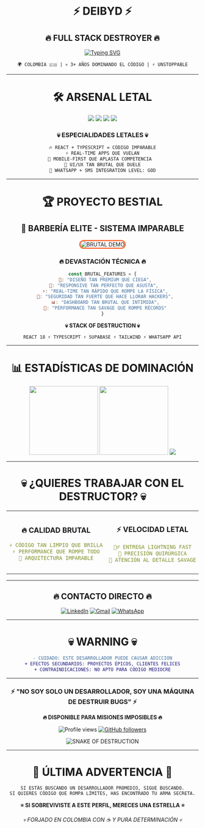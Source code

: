 <div align="center">

# ⚡ **DEIBYD** ⚡
## 🔥 **FULL STACK DESTROYER** 🔥

[![Typing SVG](https://readme-typing-svg.herokuapp.com?font=Fira+Code&weight=700&size=30&pause=500&color=FF6B35&center=true&vCenter=true&width=800&lines=💀+CRUSHING+BUGS+SINCE+2021+💀;⚡+REACT+TYPESCRIPT+ASSASSIN+⚡;🚀+REAL-TIME+CHAOS+ENGINEER+🚀;🔥+MOBILE-FIRST+DESTROYER+🔥;💎+PREMIUM+CODE+ARCHITECT+💎)](https://git.io/typing-svg)

```
🌍 COLOMBIA 🇨🇴 | 💀 3+ AÑOS DOMINANDO EL CÓDIGO | ⚡ UNSTOPPABLE
```

</div>

---

<div align="center">

# 🛠️ **ARSENAL LETAL**

<img src="https://img.shields.io/badge/React-MASTER-FF6B35?style=for-the-badge&logo=react&logoColor=white&labelColor=000000" />
<img src="https://img.shields.io/badge/TypeScript-DESTROYER-FF6B35?style=for-the-badge&logo=typescript&logoColor=white&labelColor=000000" />
<img src="https://img.shields.io/badge/Supabase-DOMINATOR-FF6B35?style=for-the-badge&logo=supabase&logoColor=white&labelColor=000000" />
<img src="https://img.shields.io/badge/Mobile_First-CRUSHER-FF6B35?style=for-the-badge&logo=mobile&logoColor=white&labelColor=000000" />

### 💀 **ESPECIALIDADES LETALES** 💀
```diff
🔥 REACT + TYPESCRIPT = CÓDIGO IMPARABLE
⚡ REAL-TIME APPS QUE VUELAN
📱 MOBILE-FIRST QUE APLASTA COMPETENCIA  
💎 UI/UX TAN BRUTAL QUE DUELE
🚀 WHATSAPP + SMS INTEGRATION LEVEL: GOD
```

</div>

---

<div align="center">

# 🏆 **PROYECTO BESTIAL**

## 💎 **BARBERÍA ELITE - SISTEMA IMPARABLE**

<img src="https://via.placeholder.com/600x300/FF6B35/000000?text=💀+LIVE+DESTRUCTION+💀" alt="BRUTAL DEMO" style="border-radius: 15px; border: 3px solid #FF6B35;"/>

### 🔥 **DEVASTACIÓN TÉCNICA** 🔥

```javascript
const BRUTAL_FEATURES = {
  🎨: "DISEÑO TAN PREMIUM QUE CIEGA",
  📱: "RESPONSIVE TAN PERFECTO QUE ASUSTA", 
  ⚡: "REAL-TIME TAN RÁPIDO QUE ROMPE LA FÍSICA",
  🔐: "SEGURIDAD TAN FUERTE QUE HACE LLORAR HACKERS",
  📊: "DASHBOARD TAN BRUTAL QUE INTIMIDA",
  🚀: "PERFORMANCE TAN SAVAGE QUE ROMPE RÉCORDS"
}
```

**💀 STACK OF DESTRUCTION 💀**
```
REACT 18 ⚡ TYPESCRIPT ⚡ SUPABASE ⚡ TAILWIND ⚡ WHATSAPP API
```

</div>

---

<div align="center">

# 📊 **ESTADÍSTICAS DE DOMINACIÓN**

<img src="https://github-readme-stats.vercel.app/api?username=Deibyd07&show_icons=true&theme=dark&hide_border=true&bg_color=000000&title_color=FF6B35&icon_color=FF6B35&text_color=FFFFFF&ring_color=FF6B35" height="180"/>
<img src="https://github-readme-stats.vercel.app/api/top-langs/?username=Deibyd07&layout=compact&theme=dark&hide_border=true&bg_color=000000&title_color=FF6B35&text_color=FFFFFF" height="180"/>

<img src="https://github-readme-streak-stats.herokuapp.com/?user=Deibyd07&theme=dark&hide_border=true&background=000000&stroke=FF6B35&ring=FF6B35&fire=FF6B35&currStreakLabel=FF6B35" />

</div>

---

<div align="center">

# 💀 **¿QUIERES TRABAJAR CON EL DESTRUCTOR?** 💀

<table>
<tr>
<td align="center">

### 🔥 **CALIDAD BRUTAL**
```yaml
💀 CÓDIGO TAN LIMPIO QUE BRILLA
⚡ PERFORMANCE QUE ROMPE TODO
🚀 ARQUITECTURA IMPARABLE
```

</td>
<td align="center">

### ⚡ **VELOCIDAD LETAL**
```yaml
🏃‍♂️ ENTREGA LIGHTNING FAST
🎯 PRECISIÓN QUIRÚRGICA
💎 ATENCIÓN AL DETALLE SAVAGE
```

</td>
<td align="center">

### 🚀 **COMUNICACIÓN ÉPICA**
```yaml
🇪🇸 ESPAÑOL LEVEL: NATIVO
🇺🇸 ENGLISH LEVEL: FLUENT
📞 UPDATES LEVEL: OBSESIVO
```

</td>
</tr>
</table>

---

## 🔥 **CONTACTO DIRECTO** 🔥

[![LinkedIn](https://img.shields.io/badge/LinkedIn-CONNECT-FF6B35?style=for-the-badge&logo=linkedin&logoColor=white&labelColor=000000)](https://linkedin.com/in/deibyd07)
[![Gmail](https://img.shields.io/badge/Gmail-DESTROY-FF6B35?style=for-the-badge&logo=gmail&logoColor=white&labelColor=000000)](mailto:deibyd07@gmail.com)
[![WhatsApp](https://img.shields.io/badge/WhatsApp-DOMINATE-FF6B35?style=for-the-badge&logo=whatsapp&logoColor=white&labelColor=000000)](https://wa.me/573168134245)

---

# 💀 **WARNING** 💀
```diff
- CUIDADO: ESTE DESARROLLADOR PUEDE CAUSAR ADICCIÓN
+ EFECTOS SECUNDARIOS: PROYECTOS ÉPICOS, CLIENTES FELICES
+ CONTRAINDICACIONES: NO APTO PARA CÓDIGO MEDIOCRE
```

---

### ⚡ **"NO SOY SOLO UN DESARROLLADOR, SOY UNA MÁQUINA DE DESTRUIR BUGS"** ⚡

**🔥 DISPONIBLE PARA MISIONES IMPOSIBLES 🔥**

![Profile views](https://komarev.com/ghpvc/?username=Deibyd07&label=VICTIMS&color=FF6B35&style=for-the-badge)
[![GitHub followers](https://img.shields.io/github/followers/Deibyd07?label=FOLLOWERS&style=for-the-badge&color=FF6B35&labelColor=000000)](https://github.com/Deibyd07)

<img src="https://raw.githubusercontent.com/Deibyd07/Deibyd07/output/github-contribution-grid-snake.svg" alt="SNAKE OF DESTRUCTION" />

---

# 🚨 **ÚLTIMA ADVERTENCIA** 🚨
```
SI ESTÁS BUSCANDO UN DESARROLLADOR PROMEDIO, SIGUE BUSCANDO.
SI QUIERES CÓDIGO QUE ROMPA LÍMITES, HAS ENCONTRADO TU ARMA SECRETA.
```

**⭐ SI SOBREVIVISTE A ESTE PERFIL, MERECES UNA ESTRELLA ⭐**

*💀 FORJADO EN COLOMBIA CON ☕ Y PURA DETERMINACIÓN 💀*

</div>
